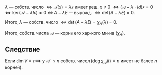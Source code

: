 $\lambda$ — собств. число $\iff \mathscr{A}(x)=\lambda x$ имеет реш. $x\neq0$ $\iff(\mathscr{A}-\lambda\cdot Id)x=0$ $\iff \ker(\mathscr{A}-\lambda Id)\neq 0$ $\iff$ $A-\lambda E$ — вырожд. $\iff \det (A-\lambda E)=0$.

Итого, $\lambda$ — собств. число $\iff \det(A-\lambda E)=\chi_{A}(\lambda)=0$.

Итого, собств. числа $\mathscr{A}$ — корни его хар-кого мн-на ($\chi_{A}$).

## Следствие

Если $\dim V=n\implies$ у $\mathscr{A}$ $\leq n$ собств. чисел ($\deg \chi_{\mathscr{A}}(t)=n$ имеет не более $n$ корней).